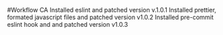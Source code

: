 #Workflow CA
Installed eslint and patched version v.1.0.1
Installed prettier, formated javascript files and patched version v1.0.2
Installed pre-commit eslint hook and and patched version v1.0.3
